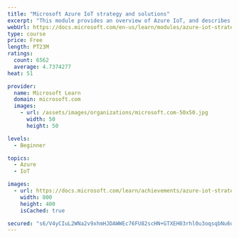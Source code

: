```yaml
---
title: "Microsoft Azure IoT strategy and solutions"
excerpt: "This module provides an overview of Azure IoT, and describes Microsoft tools, services, and infrastructure. This knowledge can help bring IoT to life for your organization and customers."
webUrl: https://docs.microsoft.com/en-us/learn/modules/azure-iot-strategy-and-solutions/
type: course
price: Free
length: PT23M
ratings:
  count: 6562
  average: 4.7374277
heat: 51

provider:
  name: Microsoft Learn
  domain: microsoft.com
  images:
    - url: /assets/images/organizations/microsoft.com-50x50.jpg
      width: 50
      height: 50

levels:
  - Beginner

topics:
  - Azure
  - IoT

images:
  - url: https://docs.microsoft.com/learn/achievements/azure-iot-strategy-and-solutions-social.png
    width: 800
    height: 400
    isCached: true

secured: "s6/V4yCIuL2WNa2v9xhmHJDAWWEc76FU82scHN+GTXEH03rhl0u3oqsqbNu6uHtZTVxH0ffCj7sUFlBvB+v6U12+I2OVDxbGDhoOSA5qzfjueKsqhjUyGbURSsOIRpvEIiiA6fvpgSr6Ilg7irKLKMNerJe1TYLZoksKUKybEhTZTQYujuN9SgZZktTqZiMTSn04xQUcrjiXNpzaP+mCOXSU5BSWE5gParilnA3/YOKtUmkl+a6FjWK/6xAaVRH4RWIXp5uxTdhX1VanJTEZzemG0YjpNpmfUUdJ8Wld2RO6dn3/r58Yd5+eT9+Ot60QK8R1nlCpvBIOgp2svbvvHoI75IV16VGjtB56JwxgHNc4b7pOnJ9DFofIMnn8WwVilU7mIc7w5ITiyT0u7e2P33yKnmBXa0oDp2rDKH1E0Nw=;BzaoSVQcw7smqSkuMK6MtQ=="
---
```


